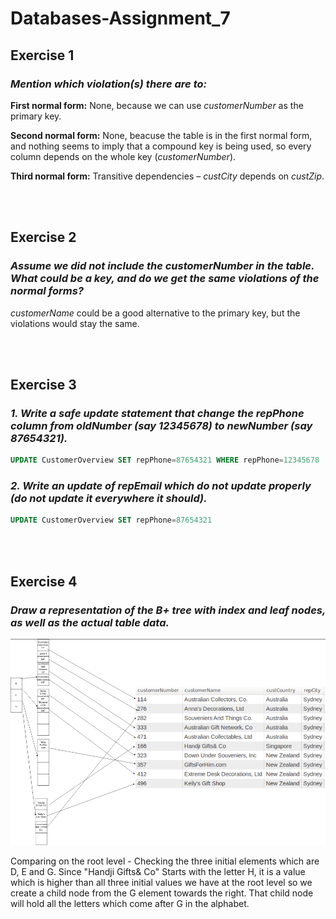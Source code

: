 # Databases-Assignment_7

## Exercise 1

### *Mention which violation(s) there are to:*

**First normal form:** None, because we can use *customerNumber* as the primary key.

**Second normal form:** None, beacuse the table is in the first normal form, and nothing seems to imply that a compound key is being used, so every column depends on the whole key (*customerNumber*).

**Third normal form:** Transitive dependencies – *custCity* depends on *custZip*.

<br><br> 
## Exercise 2
### *Assume we did not include the customerNumber in the table. What could be a key, and do we get the same violations of the normal forms?*

*customerName* could be a good alternative to the primary key, but the violations would stay the same.

<br><br> 
## Exercise 3
### *1. Write a safe update statement that change the repPhone column from oldNumber (say 12345678) to newNumber (say 87654321).*
```sql
UPDATE CustomerOverview SET repPhone=87654321 WHERE repPhone=12345678
```
### *2. Write an update of repEmail which do not update properly (do not update it everywhere it should).*
```sql
UPDATE CustomerOverview SET repPhone=87654321
```

<br><br> 
## Exercise 4
### *Draw a representation of the B+ tree with index and leaf nodes, as well as the actual table data.*
![tree](https://github.com/pravien/Databases-Assignment_7/blob/master/tree.png "Tree")

Comparing on the root level - Checking the three initial elements which are D, E and G. Since "Handji Gifts& Co" Starts with the letter H, it is a value which is higher than all three initial values we have at the root level so we create a child node from the G element towards the right. That child node will hold all the letters which come after G in the alphabet.
